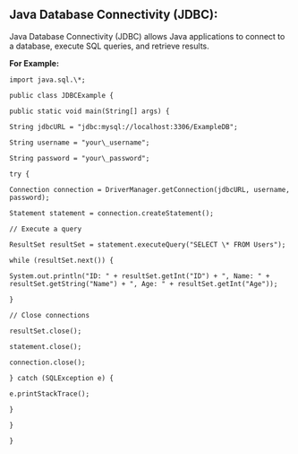 ﻿## Java Database Connectivity (JDBC): ##

Java Database Connectivity (JDBC) allows Java applications to connect to a database, execute SQL queries, and retrieve results.

**For Example:**
~~~
import java.sql.\*;

public class JDBCExample {

public static void main(String[] args) {

String jdbcURL = "jdbc:mysql://localhost:3306/ExampleDB";

String username = "your\_username";

String password = "your\_password";

try {

Connection connection = DriverManager.getConnection(jdbcURL, username, password);

Statement statement = connection.createStatement();

// Execute a query

ResultSet resultSet = statement.executeQuery("SELECT \* FROM Users");

while (resultSet.next()) {

System.out.println("ID: " + resultSet.getInt("ID") + ", Name: " + resultSet.getString("Name") + ", Age: " + resultSet.getInt("Age"));

}

// Close connections

resultSet.close();

statement.close();

connection.close();

} catch (SQLException e) {

e.printStackTrace();

}

}

}
~~~
